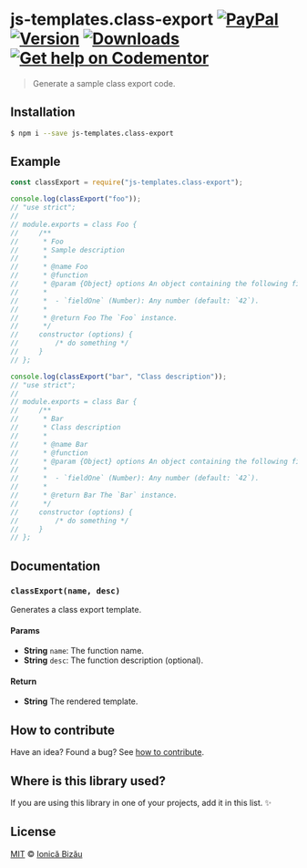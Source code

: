 # js-templates.class-export [![PayPal](https://img.shields.io/badge/%24-paypal-f39c12.svg)][paypal-donations] [![Version](https://img.shields.io/npm/v/js-templates.class-export.svg)](https://www.npmjs.com/package/js-templates.class-export) [![Downloads](https://img.shields.io/npm/dt/js-templates.class-export.svg)](https://www.npmjs.com/package/js-templates.class-export) [![Get help on Codementor](https://cdn.codementor.io/badges/get_help_github.svg)](https://www.codementor.io/johnnyb?utm_source=github&utm_medium=button&utm_term=johnnyb&utm_campaign=github)

> Generate a sample class export code.

## Installation

```sh
$ npm i --save js-templates.class-export
```

## Example

```js
const classExport = require("js-templates.class-export");

console.log(classExport("foo"));
// "use strict";
//
// module.exports = class Foo {
//     /**
//      * Foo
//      * Sample description
//      *
//      * @name Foo
//      * @function
//      * @param {Object} options An object containing the following fields:
//      *
//      *  - `fieldOne` (Number): Any number (default: `42`).
//      *
//      * @return Foo The `Foo` instance.
//      */
//     constructor (options) {
//         /* do something */
//     }
// };

console.log(classExport("bar", "Class description"));
// "use strict";
//
// module.exports = class Bar {
//     /**
//      * Bar
//      * Class description
//      *
//      * @name Bar
//      * @function
//      * @param {Object} options An object containing the following fields:
//      *
//      *  - `fieldOne` (Number): Any number (default: `42`).
//      *
//      * @return Bar The `Bar` instance.
//      */
//     constructor (options) {
//         /* do something */
//     }
// };
```

## Documentation

### `classExport(name, desc)`
Generates a class export template.

#### Params
- **String** `name`: The function name.
- **String** `desc`: The function description (optional).

#### Return
- **String** The rendered template.

## How to contribute
Have an idea? Found a bug? See [how to contribute][contributing].

## Where is this library used?
If you are using this library in one of your projects, add it in this list. :sparkles:

## License

[MIT][license] © [Ionică Bizău][website]

[paypal-donations]: https://www.paypal.com/cgi-bin/webscr?cmd=_s-xclick&hosted_button_id=RVXDDLKKLQRJW
[donate-now]: http://i.imgur.com/6cMbHOC.png

[license]: http://showalicense.com/?fullname=Ionic%C4%83%20Biz%C4%83u%20%3Cbizauionica%40gmail.com%3E%20(http%3A%2F%2Fionicabizau.net)&year=2016#license-mit
[website]: http://ionicabizau.net
[contributing]: /CONTRIBUTING.md
[docs]: /DOCUMENTATION.md